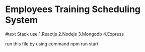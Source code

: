# Employees Training Scheduling System
#text Stack use
1.Reactjs
2.Nodejs
3.Mongodb
4.Express

run this file by using command 
npm run start

